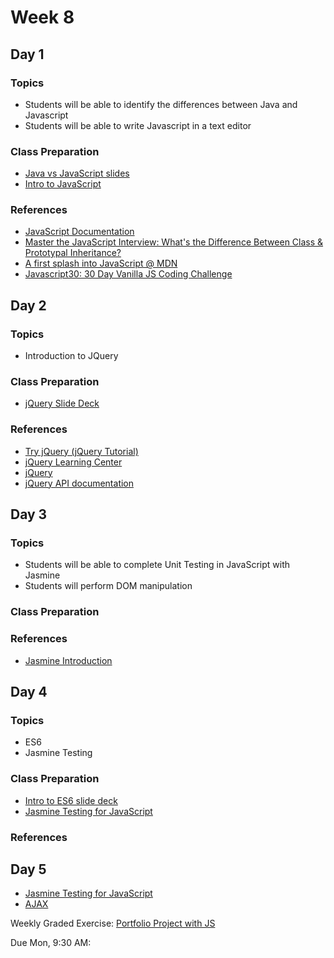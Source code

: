 <!-- https://medium.com/javascript-scene/what-every-unit-test-needs-f6cd34d9836d -->

# Week 8

## Day 1

### Topics

-   Students will be able to identify the differences between Java and Javascript
-   Students will be able to write Javascript in a text editor

### Class Preparation

-   [Java vs JavaScript slides](https://wecancodeit.github.io/java-slides/web/java-vs-javascript/)
-   [Intro to JavaScript](https://wecancodeit.github.io/java-slides/frontend/javascript/#/)

### References

-   [JavaScript Documentation](http://devdocs.io/javascript/)
-   [Master the JavaScript Interview: What's the Difference Between Class & Prototypal Inheritance?](https://medium.com/javascript-scene/master-the-javascript-interview-what-s-the-difference-between-class-prototypal-inheritance-e4cd0a7562e9)
-   [A first splash into JavaScript @ MDN](https://developer.mozilla.org/en-US/docs/Learn/JavaScript/First_steps/A_first_splash)
-   [Javascript30: 30 Day Vanilla JS Coding Challenge](https://javascript30.com/)

## Day 2

### Topics

-   Introduction to JQuery

### Class Preparation

-   [jQuery Slide Deck](https://wecancodeit.github.io/java-slides/frontend/jquery/#/)

### References

-   [Try jQuery (jQuery Tutorial)](http://try.jquery.com/)
-   [jQuery Learning Center](http://learn.jquery.com/)
-   [jQuery](https://jquery.com/)
-   [jQuery API documentation](http://api.jquery.com/)

## Day 3

### Topics

-   Students will be able to complete Unit Testing in JavaScript with Jasmine
-   Students will perform DOM manipulation

### Class Preparation

### References

-   [Jasmine Introduction](https://jasmine.github.io/2.0/introduction.html)

## Day 4

### Topics

-   ES6
-   Jasmine Testing

### Class Preparation

-   [Intro to ES6 slide deck](https://wecancodeit.github.io/java-slides/frontend/es2015/#/)
-   [Jasmine Testing for JavaScript](https://wecancodeit.github.io/java-slides/frontend/javascript-testing/#/)

### References

## Day 5

-   [Jasmine Testing for JavaScript](https://wecancodeit.github.io/java-slides/frontend/javascript-testing/#/)
-   [AJAX](https://wecancodeit.github.io/java-slides/frontend/ajax/#/)

Weekly Graded Exercise: [Portfolio Project with JS](https://wecancodeit.github.io/java-exercises/js-professional-portfolio)

Due Mon, 9:30 AM:

